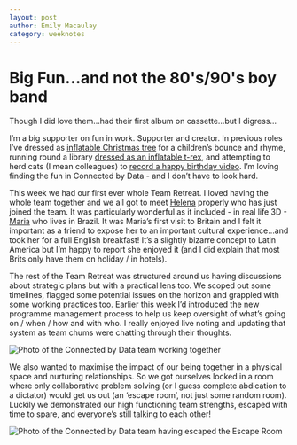 ```yaml
---
layout: post
author: Emily Macaulay
category: weeknotes
---
```


# Big Fun...and not the 80's/90's boy band

Though I did love them…had their first album on cassette…but I digress…

I’m a big supporter on fun in work. Supporter and creator. In previous roles I’ve dressed as [inflatable Christmas tree](https://twitter.com/emilyjmacaulay/status/1474060609700380677?s=20) for a children’s bounce and rhyme, running round a library [dressed as an inflatable t-rex](https://twitter.com/emilyjmacaulay/status/1179662085950775296?s=20), and attempting to herd cats (I mean colleagues) to [record a happy birthday video](https://twitter.com/TabisW/status/1379782535203459075?s=20). I’m loving finding the fun in Connected by Data - and I don’t have to look hard.

This week we had our first ever whole Team Retreat. I loved having the whole team together and we all got to meet [Helena](https://connectedbydata.org/people/helena-hollis) properly who has just joined the team. It was particularly wonderful as it included - in real life 3D - [Maria](https://connectedbydata.org/people/maria-luciano) who lives in Brazil. It was Maria’s first visit to Britain and I felt it important as a friend to expose her to an important cultural experience…and took her for a full English breakfast! It’s a slightly bizarre concept to Latin America but I’m happy to report she enjoyed it (and I did explain that most Brits only have them on holiday / in hotels).

The rest of the Team Retreat was structured around us having discussions about strategic plans but with a practical lens too. We scoped out some timelines, flagged some potential issues on the horizon and grappled with some working practices too. Earlier this week I’d introduced the new programme management process to help us keep oversight of what’s going on / when / how and with who. I really enjoyed live noting and updating that system as team chums were chatting through their thoughts.

![Photo of the Connected by Data team working together]({{site.baseurl}}/assets/blog/2023-06-23-team-retreat.JPG)

We also wanted to maximise the impact of our being together in a physical space and nurturing relationships. So we got ourselves locked in a room where only collaborative problem solving (or I guess complete abdication to a dictator) would get us out (an ‘escape room’, not just some random room). Luckily we demonstrated our high functioning team strengths, escaped with time to spare, and everyone’s still talking to each other!

![Photo of the Connected by Data team having escaped the Escape Room]({{site.baseurl}}/assets/blog/2023-06-23-escape-room.JPG)